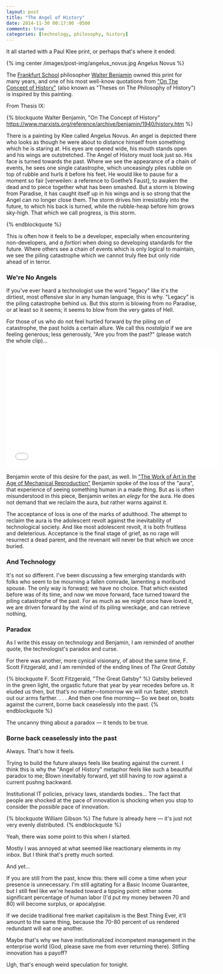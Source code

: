 ```yaml
---
layout: post
title: "The Angel of History"
date: 2014-11-30 00:17:00 -0500
comments: true
categories: [technology, philosophy, history]
---
```


It all started with a Paul Klee print, or perhaps that's where it ended:

{% img center /images/post-img/angelus_novus.jpg Angelus Novus %}

The [Frankfurt School](http://en.wikipedia.org/wiki/Frankfurt_School) philosopher [Walter Benjamin](http://en.wikipedia.org/wiki/Walter_Benjamin) owned this print for many years, and one of his most well-know quotations from ["On The Concept of History"](https://www.marxists.org/reference/archive/benjamin/1940/history.htm) (also known as "Theses on The Philosophy of History") is inspired by this painting.

<!--more-->

From Thesis IX:

{% blockquote Walter Benjamin, "On The Concept of History" https://www.marxists.org/reference/archive/benjamin/1940/history.htm %}

There is a painting by Klee called Angelus Novus. An angel is depicted there who looks as though he were about to distance himself from something which he is staring at. His eyes are opened wide, his mouth stands open and his wings are outstretched. The Angel of History must look just so. His face is turned towards the past. Where we see the appearance of a chain of events, he sees one single catastrophe, which unceasingly piles rubble on top of rubble and hurls it before his feet. He would like to pause for a moment so fair [verweilen: a reference to Goethe’s Faust], to awaken the dead and to piece together what has been smashed. But a storm is blowing from Paradise, it has caught itself up in his wings and is so strong that the Angel can no longer close them. The storm drives him irresistibly into the future, to which his back is turned, while the rubble-heap before him grows sky-high. That which we call progress, is this storm.

{% endblockquote %}

This is often how it feels to be a developer, especially when encountering non-developers, and _a fortiori_ when doing so developing standards for the future. Where others see a chain of events which is only logical to maintain, we see the piling catastrophe which we cannot truly flee but only ride ahead of in terror.

### We're No Angels

If you've ever heard a technologist use the word "legacy" like it's the dirtiest, most offensive slur in any human language, this is why. "Legacy" is the piling catastrophe behind us. But this storm is blowing from no Paradise, or at least so it seems; it seems to blow from the very gates of Hell.

For those of us who do not feel hurtled forward by the piling on of catastrophe, the past holds a certain allure. We call this _nostalgia_ if we are feeling generous; less generously, "Are you from the past?"  (please watch the whole clip)...

<iframe width="560" height="315" src="//www.youtube.com/embed/-E4fm4Wqego" frameborder="0" allowfullscreen></iframe>

Benjamin wrote of this desire for the past, as well. In ["The Work of Art in the Age of Mechanical Reproduction"](https://www.marxists.org/reference/subject/philosophy/works/ge/benjamin.htm) Benjamin spoke of the loss of the "aura", that experience of seeing something human in a made thing. But as is often misunderstood in this piece, Benjamin writes an _elegy_ for the aura. He does not demand that we reclaim the aura, but rather warns against it.

The acceptance of loss is one of the marks of adulthood. The attempt to reclaim the aura is the adolescent revolt against the inevitability of technological society. And like most adolescent revolt, it is both fruitless and deleterious. Acceptance is the final stage of grief, as no rage will resurrect a dead parent, and the revenant will never be that which we once buried.

### And Technology

It's not so different. I've been discussing a few emerging standards with folks who seem to be mourning a fallen comrade, lamenting a moribund spouse. The only way is forward; we have no choice. That which existed before was of its time, and now we move forward, face turned toward the piling catastrophe of the past. For as much as we might once have loved it, we are driven forward by the wind of its piling wreckage, and can retrieve nothing,

### Paradox

As I write this essay on technology and Benjamin, I am reminded of another quote, the technologist's paradox and curse.

For there was another, more cynical visionary, of about the same time, F. Scott Fitzgerald, and I am reminded of the ending lines of _The Great Gatsby_

{% blockquote F. Scott Fitzgerald, "The Great Gatsby" %}
Gatsby believed in the green light, the orgastic future that year by year recedes before us. It eluded us then, but that’s no matter—tomorrow we will run faster, stretch out our arms farther. . . . And then one fine morning—
So we beat on, boats against the current, borne back ceaselessly into the past.
{% endblockquote %}

The uncanny thing about a paradox &mdash; it tends to be true.

### Borne back ceaselessly into the past

Always. That's how it feels.

Trying to build the future always feels like beating against the current. I think this is why the "Angel of History" metaphor feels like such a beautiful paradox to me; Blown inevitably forward, yet still having to row against a current pushng backward.

Institutional IT policies, privacy laws, standards bodies... The fact that people are shocked at the pace of innovation is shocking when you stop to consider the _possible_ pace of innovation.

{% blockquote William Gibson %}
The future is already here — it's just not very evenly distributed.
{% endblockquote %}

Yeah, there was some point to this when I started.

Mostly I was annoyed at what seemed like reactionary elements in my inbox. But I think that's pretty much sorted.

And yet...

If you are still from the past, know this: there will come a time when your presence is unnecessary. I'm still agitating for a Basic Income Guarantee, but I still feel like we're headed toward a tipping point: either some significant percentage of human labor (I'd put my money between 70 and 80) will become surplus, or apocalypse.

If we decide traditional free market capitalism is the Best Thing Ever, it'll amount to the same thing, because the 70-80 percent of us rendered redundant will eat one another.

Maybe that's why we have institutionalized incompetent management in the enterprise world (God, please save me from ever returning there). Stifling innovation has a payoff?

Ugh, that's enough weird speculation for tonight.
